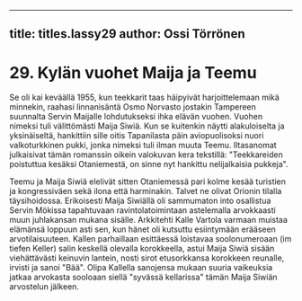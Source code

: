 
---

title: titles.lassy29
author: Ossi Törrönen
---


    
# 29. Kylän vuohet Maija ja Teemu

Se oli kai keväällä 1955, kun teekkarit taas häipyivät harjoittelemaan mikä minnekin, raahasi linnanisäntä Osmo Norvasto 
jostakin Tampereen suunnalta Servin Maijalle lohdutukseksi ihka elävän vuohen. Vuohen nimeksi tuli välittömästi Maija 
Siwiä. Kun se kuitenkin näytti alakuloiselta ja yksinäiseltä, hankittiin sille oitis Tapanilasta päin aviopuolisoksi nuori 
valkoturkkinen pukki, jonka nimeksi tuli ilman muuta Teemu. Iltasanomat julkaisivat tämän romanssin oikein valokuvan 
kera tekstillä: "Teekkareiden poistuttua kesäksi Otaniemestä, on sinne nyt hankittu nelijalkaisia pukkeja". 

Teemu ja Maija Siwiä elelivät sitten Otaniemessä pari kolme kesää turistien ja kongressiväen sekä ilona että harminakin. 
Talvet ne olivat Orionin tilalla täysihoidossa. Erikoisesti Maija Siwiällä oli sammumaton into osallistua Servin Mökissa 
tapahtuvaan ravintolatoimintaan astelemalla arvokkaasti muun juhlakansan mukana sisälle. Arkkitehti Kalle Vartola 
varmaan muistaa elämänsä loppuun asti sen, kun hänet oli kutsuttu esiintymään erääseen arvotilaisuuteen. Kallen 
parhaillaan esittäessä loistavaa soolonumeroaan (im tiefen Keller) salin keskellä olevalla korokkeella, astui Maija Siwiä
sisään viehättävästi keinuvin lantein, nosti sirot etusorkkansa korokkeen reunalle, irvisti ja sanoi "Bää". Olipa Kallella 
sanojensa mukaan suuria vaikeuksia jatkaa arvokasta sooloaan siellä "syvässä kellarissa" tämän Maija Siwiän arvostelun 
jälkeen.
